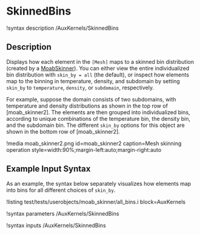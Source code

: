 # SkinnedBins

!syntax description /AuxKernels/SkinnedBins

## Description

Displays how each element in the `[Mesh]` maps to a skinned bin distribution
(created by a [MoabSkinner](/userobjects/MoabSkinner.md)). You can either
view the entire individualized bin distribution with `skin_by = all` (the default),
or inspect how elements map to the binning in temperature, density, and subdomain
by setting `skin_by` to `temperature`, `density`, or `subdomain`, respectively.

For example, suppose the domain consists of two subdomains, with temperature and density
distributions as shown in the top row of [moab_skinner2]. The elements are then grouped into
individualized bins, according to unique combinations of the temperature bin, the density
bin, and the subdomain bin. The different `skin_by` options for this object are shown in the
bottom row of [moab_skinner2].

!media moab_skinner2.png
  id=moab_skinner2
  caption=Mesh skinning operation
  style=width:90%;margin-left:auto;margin-right:auto

## Example Input Syntax

As an example, the syntax below separately visualizes how elements map into bins
for all different choices of `skin_by`.

!listing test/tests/userobjects/moab_skinner/all_bins.i
  block=AuxKernels

!syntax parameters /AuxKernels/SkinnedBins

!syntax inputs /AuxKernels/SkinnedBins
